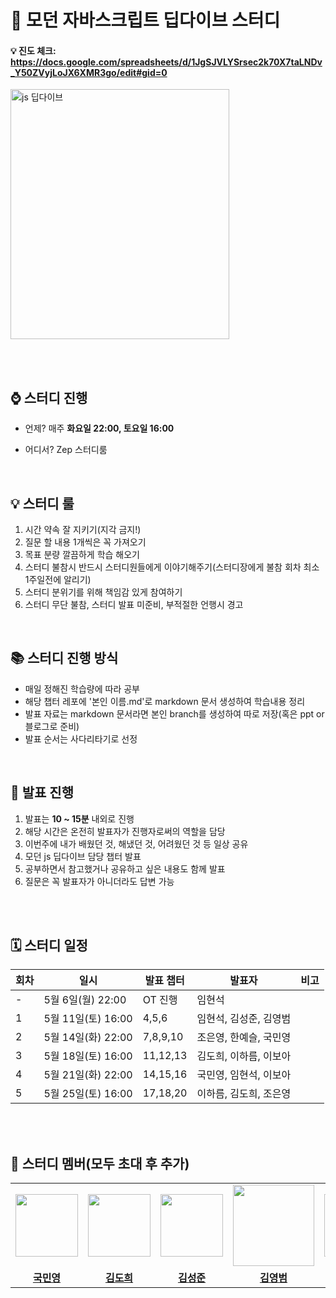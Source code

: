 # 📌 모던 자바스크립트 딥다이브 스터디

#### 💡 진도 체크: https://docs.google.com/spreadsheets/d/1JgSJVLYSrsec2k70X7taLNDv_Y50ZVyjLoJX6XMR3go/edit#gid=0

 <img src="https://github.com/hyeonseok98/js-deep-dive-study/assets/157561573/8a3cea4c-6470-42fb-a3af-81bf827af8f4" alt="js 딥다이브" width="350" height="400">

<br /><br />

 ## ⌚ 스터디 진행

+ 언제? 매주 **화요일 22:00, 토요일 16:00**


+ 어디서? Zep 스터디룸

<br />

## 💡 스터디 룰
1. 시간 약속 잘 지키기(지각 금지!)
2. 질문 할 내용 1개씩은 꼭 가져오기
3. 목표 분량 깔끔하게 학습 해오기
4. 스터디 불참시 반드시 스터디원들에게 이야기해주기(스터디장에게 불참 회차 최소 1주일전에 알리기)
5. 스터디 분위기를 위해 책임감 있게 참여하기
6. 스터디 무단 불참, 스터디 발표 미준비, 부적절한 언행시 경고

<br />

## 📚 스터디 진행 방식
+ 매일 정해진 학습량에 따라 공부
+ 해당 챕터 레포에 '본인 이름.md'로 markdown 문서 생성하여 학습내용 정리
+ 발표 자료는 markdown 문서라면 본인 branch를 생성하여 따로 저장(혹은 ppt or 블로그로 준비)
+ 발표 순서는 사다리타기로 선정

<br />

## 🚀 발표 진행
1. 발표는 **10 ~ 15분** 내외로 진행
2. 해당 시간은 온전히 발표자가 진행자로써의 역할을 담당
3. 이번주에 내가 배웠던 것, 해냈던 것, 어려웠던 것 등 일상 공유
4. 모던 js 딥다이브 담당 챕터 발표
5. 공부하면서 참고했거나 공유하고 싶은 내용도 함께 발표
6. 질문은 꼭 발표자가 아니더라도 답변 가능

<br /><br />

## 🗓️ 스터디 일정
| 회차 | 일시               | 발표 챕터       | 발표자         | 비고                       
| ---- |-------------------|------------------|---------------|--------------------------|
| -    | 5월 6일(월) 22:00  | OT 진행          | 임현석         |                          |         
| 1    | 5월 11일(토) 16:00 | 4,5,6          | 임현석, 김성준, 김영범 |                     |
| 2    | 5월 14일(화) 22:00 | 7,8,9,10       | 조은영, 한예슬, 국민영 |                     |
| 3    | 5월 18일(토) 16:00 | 11,12,13       | 김도희, 이하름, 이보아 |                     |
| 4    | 5월 21일(화) 22:00 | 14,15,16       | 국민영, 임현석, 이보아 |                     |
| 5    | 5월 25일(토) 16:00 | 17,18,20       | 이하름, 김도희, 조은영 |                     |

<br /><br />


## 🐣 스터디 멤버(모두 초대 후 추가)
<table>
 <tr>
    <td align="center"><a href="https://github.com/minyoungKuk"><img src="https://github.com/hyeonseok98/js-deep-dive-study/assets/157561573/39a9ffc0-7272-47ec-82e8-77d96d7fd516" width="100px;" alt=""></a></td>
    <td align="center"><a href="https://github.com/iamheroine"><img src="https://github.com/hyeonseok98/js-deep-dive-study/assets/157561573/0d5736c8-e99f-4ce9-b215-5f8bc14fff63" width="100px;" alt=""></a></td>
    <td align="center"><a href="https://github.com/ilovezerocokeya"><img src="https://github.com/hyeonseok98/js-deep-dive-study/assets/157561573/04ed3b2c-11dc-4df3-958a-979e1e83a572" width="100px;" alt=""></a></td>
    <td align="center"><a href="https://github.com/kybaq"><img src="https://github.com/hyeonseok98/js-deep-dive-study/assets/157561573/bf25612b-a582-4040-ac1d-7adf5149d884" width="130px;" alt=""></a></td>
    <td align="center"><a href="https://github.com/leeboa2005"><img src="https://github.com/hyeonseok98/js-deep-dive-study/assets/157561573/050b6056-20de-4070-b0c0-b790dd99eea1" width="100px;" alt=""></a></td>
    <td align="center"><a href="https://github.com/LeeHareum"><img src="https://github.com/hyeonseok98/js-deep-dive-study/assets/157561573/46d08730-1b09-4042-9149-24481323dbcc" width="100px;" alt=""></a></td>
    <td align="center"><a href="https://github.com/hyeonseok98"><img src="https://github.com/hyeonseok98/js-deep-dive-study/assets/157561573/9b82c39a-918d-4aab-8e47-988e1949d8c7" width="100px;" alt=""></a></td>
    <td align="center"><a href="https://github.com/Eunyoung-Jo"><img src="https://github.com/hyeonseok98/js-deep-dive-study/assets/157561573/dcb2bc40-f84a-4520-a91a-89b5da9b5f23" width="100px;" alt=""></a></td>
    <td align="center"><a href="https://github.com/yeseul0809"><img src="https://github.com/hyeonseok98/js-deep-dive-study/assets/157561573/35913e1c-b42e-42e0-9864-efd5d4b26038" width="100px;" alt=""></a></td>
  </tr>
  <tr>
    <td align="center"><a href="https://github.com/minyoungKuk"><b>국민영</b></a></td>
    <td align="center"><a href="https://github.com/iamheroine"><b>김도희</b></a></td>
    <td align="center"><a href="https://github.com/ilovezerocokeya"><b>김성준</b></a></td>
    <td align="center"><a href="https://github.com/kybaq"><b>김영범</b></a></td>
    <td align="center"><a href="https://github.com/leeboa2005"><b>이보아</b></a></td>
    <td align="center"><a href="https://github.com/LeeHareum"><b>이하름</b></a></td>
    <td align="center"><a href="https://github.com/hyeonseok98"><b>임현석</b></a></td>
    <td align="center"><a href="https://github.com/Eunyoung-Jo"><b>조은영</b></a></td>
    <td align="center"><a href="https://github.com/yeseul0809"><b>한예슬</b></a></td>
  </tr>
</table>
